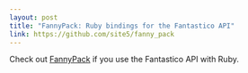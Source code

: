 ```yaml
---
layout: post
title: "FannyPack: Ruby bindings for the Fantastico API"
link: https://github.com/site5/fanny_pack
---
```


Check out [FannyPack](https://github.com/site5/fanny_pack)
if you use the Fantastico API with Ruby.

